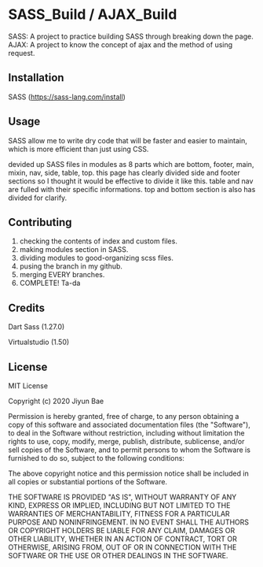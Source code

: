 
# SASS_Build / AJAX_Build

SASS: A project to practice building SASS through breaking down the page. <br>
AJAX: A project to know the concept of ajax and the method of using request.

## Installation

SASS (https://sass-lang.com/install)

## Usage

SASS allow me to write dry code that will be faster and easier to maintain, which is more efficient than just using CSS. 

devided up SASS files in modules as 8 parts which are bottom, footer, main, mixin, nav, side, table, top. 
this page has clearly divided side and footer sections so I thought it would be effective to divide it like this.
table and nav are fulled with their specific informations.
top and bottom section is also has divided for clarify.

## Contributing

1. checking the contents of index and custom files. 
2. making modules section in SASS.
3. dividing modules to good-organizing scss files.
4. pusing the branch in my github.
5. merging EVERY branches.
6. COMPLETE! Ta-da

## Credits

Dart Sass (1.27.0)

Virtualstudio (1.50)

## License

MIT License

Copyright (c) 2020 Jiyun Bae

Permission is hereby granted, free of charge, to any person obtaining a copy
of this software and associated documentation files (the "Software"), to deal
in the Software without restriction, including without limitation the rights
to use, copy, modify, merge, publish, distribute, sublicense, and/or sell
copies of the Software, and to permit persons to whom the Software is
furnished to do so, subject to the following conditions:

The above copyright notice and this permission notice shall be included in all
copies or substantial portions of the Software.

THE SOFTWARE IS PROVIDED "AS IS", WITHOUT WARRANTY OF ANY KIND, EXPRESS OR
IMPLIED, INCLUDING BUT NOT LIMITED TO THE WARRANTIES OF MERCHANTABILITY,
FITNESS FOR A PARTICULAR PURPOSE AND NONINFRINGEMENT. IN NO EVENT SHALL THE
AUTHORS OR COPYRIGHT HOLDERS BE LIABLE FOR ANY CLAIM, DAMAGES OR OTHER
LIABILITY, WHETHER IN AN ACTION OF CONTRACT, TORT OR OTHERWISE, ARISING FROM,
OUT OF OR IN CONNECTION WITH THE SOFTWARE OR THE USE OR OTHER DEALINGS IN THE
SOFTWARE.